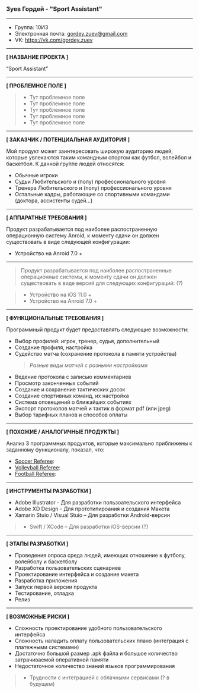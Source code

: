 ### **Зуев Гордей - "Sport Assistant"**

---

* Группа: 10И3
* Электронная почта: gordey.zuev@gmail.com
* VK: https://vk.com/gordey.zuev

---
**[ НАЗВАНИЕ ПРОЕКТА ]**

“Sport Assistant”

---
**[ ПРОБЛЕМНОЕ ПОЛЕ ]**

>* Тут проблемное поле
>* Тут проблемное поле
>* Тут проблемное поле
>* Тут проблемное поле
>* Тут проблемное поле

---
**[ ЗАКАЗЧИК / ПОТЕНЦИАЛЬНАЯ АУДИТОРИЯ ]**

Мой продукт может заинтересовать широкую аудиторию людей, которые увлекаются таким командным спортом как футбол, волейбол и баскетбол.
К данной группе людей относятся:

* Обычные игроки
* Судьи Любительского и (полу) профессионального уровня
* Тренера Любительского и (полу) профессионального уровня
* Остальные кадры, работающие со спортивными командами (доктора, ассистенты судей...)

---
**[ АППАРАТНЫЕ ТРЕБОВАНИЯ ]** 

Продукт разрабатывается под наиболее распостраненную операционную систему Anroid, к моменту сдачи он должен существовать в виде следующей конфигурации:

* Устройство на Anroid 7.0 + 

---

>Продукт разрабатывается под наиболее распостраненные операционные системы, к моменту сдачи он должен существовать в виде версий для следующих конфигураций: (?)

>* Устройство на iOS 11.0 +
>* Устройство на Anroid 7.0 + 

---
**[ ФУНКЦИОНАЛЬНЫЕ ТРЕБОВАНИЯ ]**

Программный продукт будет предоставлять следующие возможности:
* Выбор профилей: игрок, тренер, судья, дополнительный
* Создание профиля, настройка
* Судейство матча (сохранение протокола в памяти устройства)
    > *Разные виды матчей с разными настройками*
* Ведение протокола с записью комментариев
* Просмотр законченных событий
* Создание и сохранение тактических досок
* Создание спортивных команд, их настройка
* Система оповещений о ближайших событиях 
* Экспорт протоколов матчей и тактик в формат pdf (или jpeg)
* Выбор тарифных планов и способов оплаты 

---
**[ ПОХОЖИЕ / АНАЛОГИЧНЫЕ ПРОДУКТЫ ]**

Анализ 3 программных продуктов, которые максимально приближены к заданному функционалу, показал, что:

* [Soccer Referee](https://play.google.com/store/apps/details?id=com.spinkeysoft.shingo&hl=ru): 
* [Volleyball Referee](https://play.google.com/store/apps/details?id=com.tonkar.volleyballreferee&hl=ru&showAllReviews=true):  
* [Football Referee](https://play.google.com/store/apps/details?id=com.jcarrolldev.footballreferee&hl=ru):

---
**[ ИНСТРУМЕНТЫ РАЗРАБОТКИ ]**

* Adobe Illustrator - Для разработки пользоательского интерфейса
* Adobe XD Design - Для прототипироания и создания Макета
* Xamarin Stuio / Visual Stuio – Для разработки Android-версии
>* Swift / XCode – Для разработки iOS-версии (?)

---
**[ ЭТАПЫ РАЗРАБОТКИ ]**

* Проведения опроса среда людей, имеющих отношение к футболу, волейболу и баскетболу
* Разработка пользовательских сценариев
* Проектирование интерфейса и создание макета
* Разработка приложения
* Запуск первой версии продукта
* Тестирование, отладка
* Релиз

---
**[ ВОЗМОЖНЫЕ РИСКИ ]**

* Сложность проектирование удобного пользовательского интерфейса
* Сложность наладить оплату пользовательских плано (интеграция с платежными системами)
* Достаточно большой размер .apk файла и большое количество затрачиваемой оперативной памяти
* Недостаточное количество знаний языков программирования
>* Трудности с интеграцией с облачными сервисами (? в будущем)
